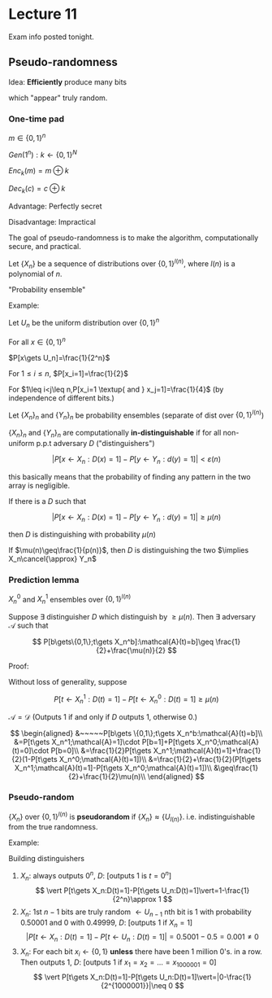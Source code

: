 # Lecture 11

Exam info posted tonight.

## Pseudo-randomness

Idea: **Efficiently** produce many bits

which "appear" truly random.

### One-time pad

$m\in\{0,1\}^n$

$Gen(1^n):k\gets \{0,1\}^N$

$Enc_k(m)=m\oplus k$

$Dec_k(c)=c\oplus k$

Advantage: Perfectly secret

Disadvantage: Impractical

The goal of pseudo-randomness is to make the algorithm, computationally secure, and practical.

Let $\{X_n\}$ be a sequence of distributions over $\{0,1\}^{l(n)}$, where $l(n)$ is a polynomial of $n$.

"Probability ensemble"

Example:

Let $U_n$ be the uniform distribution over $\{0,1\}^n$

For all $x\in \{0,1\}^n$

$P[x\gets U_n]=\frac{1}{2^n}$

For $1\leq i\leq n$, $P[x_i=1]=\frac{1}{2}$

For $1\leq i<j\leq n,P[x_i=1 \textup{ and } x_j=1]=\frac{1}{4}$ (by independence of different bits.)

Let $\{X_n\}_n$ and $\{Y_n\}_n$ be probability ensembles (separate of dist over $\{0,1\}^{l(n)}$)

$\{X_n\}_n$ and $\{Y_n\}_n$ are computationally **in-distinguishable** if for all non-uniform p.p.t adversary $D$ ("distinguishers")

$$
|P[x\gets X_n:D(x)=1]-P[y\gets Y_n:d(y)=1]|<\varepsilon(n)
$$

this basically means that the probability of finding any pattern in the two array is negligible.

If there is a $D$ such that

$$
|P[x\gets X_n:D(x)=1]-P[y\gets Y_n:d(y)=1]|\geq \mu(n)
$$

then $D$ is distinguishing with probability $\mu(n)$

If $\mu(n)\geq\frac{1}{p(n)}$, then $D$ is distinguishing the two $\implies X_n\cancel{\approx} Y_n$

### Prediction lemma

$X_n^0$ and $X_n^1$ ensembles over $\{0,1\}^{l(n)}$

Suppose $\exists$ distinguisher $D$ which distinguish by $\geq \mu(n)$. Then $\exists$ adversary $\mathcal{A}$ such that 

$$
P[b\gets\{0,1\};t\gets X_n^b]:\mathcal{A}(t)=b]\geq \frac{1}{2}+\frac{\mu(n)}{2}
$$

Proof:

Without loss of generality, suppose

$$
P[t\gets X^1_n:D(t)=1]-P[t\gets X_n^0:D(t)=1]\geq \mu(n)
$$

$\mathcal{A}=\mathcal{D}$ (Outputs 1 if and only if $D$ outputs 1, otherwise 0.)

$$
\begin{aligned}
    &~~~~~P[b\gets \{0,1\};t\gets X_n^b:\mathcal{A}(t)=b]\\
    &=P[t\gets X_n^1;\mathcal{A}=1]\cdot P[b=1]+P[t\gets X_n^0;\mathcal{A}(t)=0]\cdot P[b=0]\\
    &=\frac{1}{2}P[t\gets X_n^1;\mathcal{A}(t)=1]+\frac{1}{2}(1-P[t\gets X_n^0;\mathcal{A}(t)=1])\\
    &=\frac{1}{2}+\frac{1}{2}(P[t\gets X_n^1;\mathcal{A}(t)=1]-P[t\gets X_n^0;\mathcal{A}(t)=1])\\
    &\geq\frac{1}{2}+\frac{1}{2}\mu(n)\\
\end{aligned}
$$

### Pseudo-random

$\{X_n\}$ over $\{0,1\}^{l(n)}$ is **pseudorandom** if $\{X_n\}\approx\{U_{l(n)}\}$. i.e. indistinguishable from the true randomness.

Example:

Building distinguishers

1. $X_n$: always outputs $0^n$, $D$: [outputs $1$ is $t=0^n$]  
    $$
    \vert P[t\gets X_n:D(t)=1]-P[t\gets U_n:D(t)=1]\vert=1-\frac{1}{2^n}\approx 1
    $$
2. $X_n$: 1st $n-1$ bits are truly random $\gets U_{n-1}$ nth bit is $1$ with probability 0.50001 and $0$ with 0.49999, $D$: [outputs $1$ if $X_n=1$]  
    $$
    \vert P[t\gets X_n:D(t)=1]-P[t\gets U_n:D(t)=1]\vert=0.5001-0.5=0.001\neq 0
    $$
3. $X_n$: For each bit $x_i\gets\{0,1\}$ **unless** there have been 1 million $0$'s. in a row. Then outputs $1$, $D$: [outputs $1$ if $x_1=x_2=...=x_{1000001}=0$]
   $$
    \vert P[t\gets X_n:D(t)=1]-P[t\gets U_n:D(t)=1]\vert=|0-\frac{1}{2^{1000001}}|\neq 0
   $$

